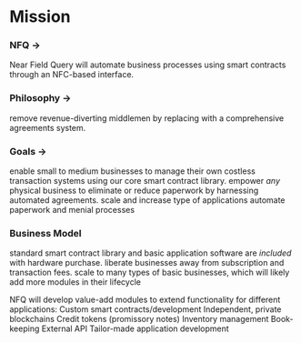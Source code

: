 
# Mission
### NFQ →
Near Field Query will automate business processes using smart contracts through an NFC-based interface.

### Philosophy →
remove revenue-diverting middlemen by replacing with a comprehensive agreements system.


### Goals → 
enable small to medium businesses to manage their own costless transaction systems using our core smart contract library. 
empower *any* physical business to eliminate or reduce paperwork by harnessing automated agreements.
scale and increase type of applications
automate paperwork and menial processes

### Business Model
standard smart contract library and basic application software are *included* with hardware purchase.
liberate businesses away from subscription and transaction fees.
scale to many types of basic businesses, which will likely add more modules in their lifecycle

NFQ will develop value-add modules to extend functionality for different applications:
Custom smart contracts/development
Independent, private blockchains
Credit tokens (promissory notes)
Inventory management
Book-keeping 
External API
Tailor-made application development
